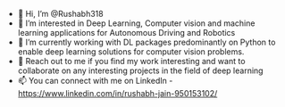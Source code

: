 - 👋 Hi, I’m @Rushabh318
- 👀 I’m interested in Deep Learning, Computer vision and machine learning applications for Autonomous Driving and Robotics
- 🌱 I’m currently working with DL packages predominantly on Python to enable deep learning solutions for computer vision problems.
- 💞️ Reach out to me if you find my work interesting and want to collaborate on any interesting projects in the field of deep learning
- 📫 You can connect with me on LinkedIn - https://www.linkedin.com/in/rushabh-jain-950153102/ 

<!---
Rushabh318/Rushabh318 is a ✨ special ✨ repository because its `README.md` (this file) appears on your GitHub profile.
You can click the Preview link to take a look at your changes.
--->
